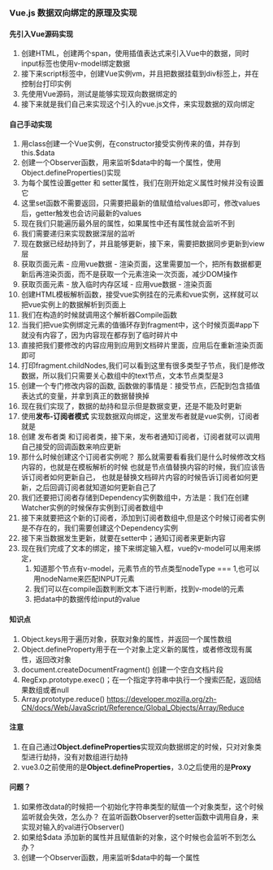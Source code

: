 ### Vue.js 数据双向绑定的原理及实现

#### 先引入Vue源码实现
1. 创建HTML，创建两个span，使用插值表达式来引入Vue中的数据，同时input标签也使用v-model绑定数据
2. 接下来script标签中，创建Vue实例vm，并且把数据挂载到div标签上，并在控制台打印实例
3. 先使用Vue源码，测试是能够实现双向数据绑定的
4. 接下来就是我们自己来实现这个引入的vue.js文件，来实现数据的双向绑定
#### 自己手动实现
1. 用class创建一个Vue实例，在constructor接受实例传来的值，并存到this.$data
2. 创建一个Observer函数，用来监听$data中的每一个属性，使用Object.defineProperties()实现
3. 为每个属性设置getter 和 setter属性，我们在刚开始定义属性时候并没有设置它 
4. 这里set函数不需要返回，只需要把最新的值赋值给values即可，修改values后，getter触发也会访问最新的values
5. 现在我们只能遍历最外层的属性，如果属性中还有属性就会监听不到
6. 我们需要递归来实现数据深层的监听
7. 现在数据已经劫持到了，并且能够更新，接下来，需要把数据同步更新到view层
8. 获取页面元素  - 应用vue数据 - 渲染页面，这里需要加一个，把所有数据都更新后再渲染页面，而不是获取一个元素渲染一次页面，减少DOM操作
9. 获取页面元素 - 放入临时内存区域 - 应用vue数据 - 渲染页面
10. 创建HTML模板解析函数，接受vue实例挂在的元素和vue实例，这样就可以把vue实例上的数据解析到页面上
11. 我们在构造的时候就调用这个解析器Compile函数
12. 当我们把vue实例绑定元素的值循环存到fragment中，这个时候页面#app下就没有内容了，因为内容现在都存到了临时碎片中
13. 直接把我们要修改的内容应用到应用到文档碎片里面，应用后在重新渲染页面即可
14. 打印fragment.childNodes,我们可以看到这里有很多类型子节点，我们是修改数据，所以我们只需要关心数组中的text节点，文本节点类型是3
15. 创建一个专门修改内容的函数, 函数做的事情是：接受节点，匹配到包含插值表达式的变量，并拿到真正的数据替换掉
16. 现在我们实现了，数据的劫持和显示但是数据变更，还是不能及时更新
17. 使用**发布-订阅者模式** 实现数据双向绑定，这里发布者就是vue实例，订阅者就是
18. 创建 发布者类 和订阅者类，接下来，发布者通知订阅者，订阅者就可以调用自己接受的回调函数来响应更新
19. 那什么时候创建这个订阅者实例呢？ 那么就需要看看我们是什么时候修改文档内容的，也就是在模板解析的时候 也就是节点值替换内容的时候，我们应该告诉订阅者如何更新自己，
也就是替换文档碎片内容的时候告诉订阅者如何更新，之后回调订阅者就知道如何更新自己了
20. 我们还要把订阅者存储到Dependency实例数组中，方法是：我们在创建Watcher实例的时候保存实例到订阅者数组中
21. 接下来就要把这个新的订阅者，添加到订阅者数组中,但是这个时候订阅者实例是不存在的，我们需要创建这个Dependency实例
22. 接下来当数据发生更新，就要在setter中；通知订阅者来更新内容 
23. 现在我们完成了文本的绑定，接下来绑定输入框，vue的v-model可以用来绑定，
    1. 知道那个节点有v-model，元素节点的节点类型nodeType === 1,也可以用nodeName来匹配INPUT元素
    2. 我们可以在compile函数判断文本下进行判断，找到v-model的元素
    3. 把data中的数据传给input的value


#### 知识点
1. Object.keys用于遍历对象，获取对象的属性，并返回一个属性数组
2. Object.defineProperty用于在一个对象上定义新的属性，或者修改现有属性，返回改对象
3. document.createDocumentFragment() 创建一个空白文档片段
4. RegExp.prototype.exec()；在一个指定字符串中执行一个搜索匹配，返回结果数组或者null
5. Array.prototype.reduce() https://developer.mozilla.org/zh-CN/docs/Web/JavaScript/Reference/Global_Objects/Array/Reduce
#### 注意
1. 在自己通过**Object.defineProperties**实现双向数据绑定的时候，只对对象类型进行劫持，没有对数组进行劫持
2. vue3.0之前使用的是**Object.defineProperties**，3.0之后使用的是**Proxy**


#### 问题？
1. 如果修改data的时候把一个初始化字符串类型的赋值一个对象类型，这个时候监听就会失效，怎么办？
在监听函数Observer的setter函数中调用自身，来实现对输入的val进行Observer()
2. 如果给$data 添加新的属性并且赋值新的对象，这个时候也会监听不到怎么办？ 
3. 创建一个Observer函数，用来监听$data中的每一个属性
